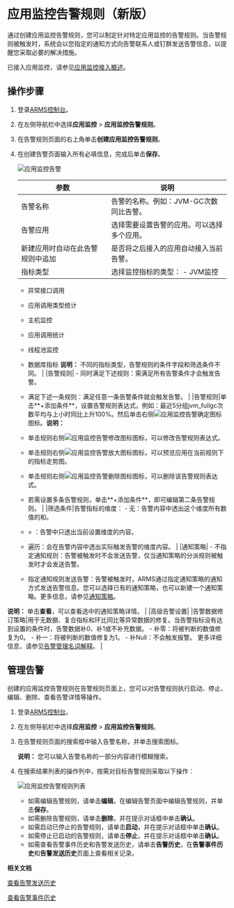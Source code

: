 # 应用监控告警规则（新版）

通过创建应用监控告警规则，您可以制定针对特定应用监控的告警规则。当告警规则被触发时，系统会以您指定的通知方式向告警联系人或钉群发送告警信息，以提醒您采取必要的解决措施。

已接入应用监控，请参见[应用监控接入概述](/cn.zh-CN/应用监控/接入应用监控/应用监控接入概述.md)。

## 操作步骤

1.  登录[ARMS控制台](https://arms.console.aliyun.com/#/home)。

2.  在左侧导航栏中选择**应用监控** \> **应用监控告警规则**。

3.  在告警规则页面的右上角单击**创建应用监控告警规则**。

4.  在创建告警页面输入所有必填信息，完成后单击**保存**。

    ![应用监控告警](https://static-aliyun-doc.oss-accelerate.aliyuncs.com/assets/img/zh-CN/3023080261/p266547.png)

    |参数|说明|
    |--|--|
    |告警名称|告警的名称。例如：JVM-GC次数同比告警。|
    |告警应用|选择需要设置告警的应用。可以选择多个应用。|
    |新建应用时自动在此告警规则中追加|是否将之后接入的应用自动接入当前告警。|
    |指标类型|选择监控指标的类型：    -   JVM监控
    -   异常接口调用
    -   应用调用类型统计
    -   主机监控
    -   应用调用统计
    -   线程池监控
    -   数据库指标
**说明：** 不同的指标类型，告警规则的条件字段和筛选条件不同。 |
    |告警规则|    -   同时满足下述规则：需满足所有告警条件才会触发告警。
    -   满足下述一条规则：满足任意一条告警条件就会触发告警。 |
    |告警规则|单击**+添加条件**，设置告警规则表达式。例如：最近5分组jvm\_fullgc次数平均与上小时同比上升100%。然后单击右侧![应用监控告警确定图标](https://static-aliyun-doc.oss-accelerate.aliyuncs.com/assets/img/zh-CN/3023080261/p271443.png)图标。**说明：**

    -   单击规则右侧![应用监控告警修改图标](https://static-aliyun-doc.oss-accelerate.aliyuncs.com/assets/img/zh-CN/3023080261/p271447.png)图标，可以修改告警规则表达式。
    -   单击规则右侧![应用监控告警放大图标](https://static-aliyun-doc.oss-accelerate.aliyuncs.com/assets/img/zh-CN/3023080261/p271448.png)图标，可以预览应用在当前规则下的指标走势图。
    -   单击规则右侧![应用监控告警删除图标](https://static-aliyun-doc.oss-accelerate.aliyuncs.com/assets/img/zh-CN/3023080261/p271450.png)图标，可以删除该告警规则表达式。
    -   若需设置多条告警规则，单击**+添加条件**，即可编辑第二条告警规则。 |
    |筛选条件|告警指标的维度：    -   无：告警内容中透出这个维度所有数值的和。
    -   = ：告警中只透出当前设置维度的内容。
    -   遍历：会在告警内容中透出实际触发告警的维度内容。 |
    |通知策略|    -   不指定通知规则：告警被触发时不会发送告警，仅当通知策略的分派规则被触发时才会发送告警。
    -   指定通知规则发送告警：告警被触发时，ARMS通过指定通知策略的通知方式发送告警信息。您可以选择已有的通知策略，也可以新建一个通知策略。更多信息，请参见[通知策略](/cn.zh-CN/告警管理（新版）/控制台操作/通知策略.md)。

**说明：** 单击**查看**，可以查看选中的通知策略详情。 |
    |高级告警设置|
    |告警数据修订策略|用于无数据、复合指标和环比同比等异常数据的修复。当告警指标没有达到设置的条件时，告警数据补0、补1或不补充数据。    -   补零：将被判断的数值修复为0。
    -   补一：将被判断的数值修复为1。
    -   补Null：不会触发报警。
更多详细信息，请参见[告警管理名词解释](/cn.zh-CN/告警管理（新版）/名词解释.md)。 |


## 管理告警

创建的应用监控告警规则在告警规则页面上，您可以对告警规则执行启动、停止、编辑、删除、查看告警详情等操作。

1.  登录[ARMS控制台](https://arms.console.aliyun.com/#/home)。

2.  在左侧导航栏中选择**应用监控** \> **应用监控告警规则**。

3.  在告警规则页面的搜索框中输入告警名称，并单击搜索图标。

    **说明：** 您可以输入告警名称的一部分内容进行模糊搜索。

4.  在搜索结果列表的操作列中，按需对目标告警规则采取以下操作：

    ![应用监控告警规则列表](https://static-aliyun-doc.oss-accelerate.aliyuncs.com/assets/img/zh-CN/3023080261/p271624.png)

    -   如需编辑告警规则，请单击**编辑**，在编辑告警页面中编辑告警规则，并单击**保存**。
    -   如需删除告警规则，请单击**删除**，并在提示对话框中单击**确认**。
    -   如需启动已停止的告警规则，请单击**启动**，并在提示对话框中单击**确认**。
    -   如需停止已启动的告警规则，请单击**停止**，并在提示对话框中单击**确认**。
    -   如需查看告警事件历史和告警发送历史，请单击**告警历史**，在**告警事件历史**和**告警发送历史**页面上查看相关记录。

**相关文档**  


[查看告警发送历史](/cn.zh-CN/告警管理（新版）/控制台操作/查看告警发送历史.md)

[查看告警事件历史](/cn.zh-CN/告警管理（新版）/控制台操作/查看告警事件历史.md)

